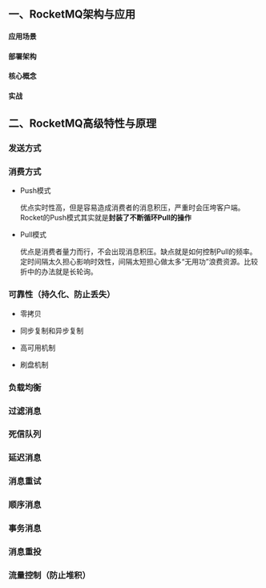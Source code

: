 ## 一、RocketMQ架构与应用

#### 应用场景



#### 部署架构



#### 核心概念



#### 实战



## 二、RocketMQ高级特性与原理

### 发送方式

### 消费方式

- Push模式

  优点实时性高，但是容易造成消费者的消息积压，严重时会压垮客户端。Rocket的Push模式其实就是**封装了不断循环Pull的操作**

- Pull模式

  优点是消费者量力而行，不会出现消息积压。缺点就是如何控制Pull的频率。定时间隔太久担心影响时效性，间隔太短担心做太多“无用功”浪费资源。比较折中的办法就是长轮询。



### 可靠性（持久化、防止丢失）

- 零拷贝

- 同步复制和异步复制

- 高可用机制

- 刷盘机制



### 负载均衡

### 过滤消息

### 死信队列

### 延迟消息

### 消息重试

### 顺序消息

### 事务消息

### 消息重投

### 流量控制（防止堆积）

